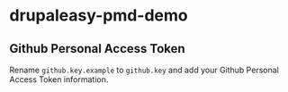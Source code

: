 # drupaleasy-pmd-demo

## Github Personal Access Token
Rename `github.key.example` to `github.key` and add your Github Personal Access Token information.
